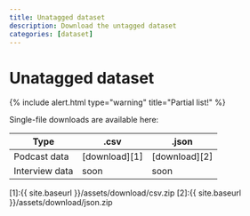 ```yaml
---
title: Unatagged dataset
description: Download the untagged dataset
categories: [dataset]
---
```


# Unatagged dataset

{% include alert.html type="warning" title="Partial list!" %}


Single-file downloads are available here:


| Type             | .csv          | .json       |
| -----------      | -----------   | ----------- |
| Podcast data     | [download][1]     | [download][2]   |
| Interview data   | soon          | soon        |

[1]:{{ site.baseurl }}/assets/download/csv.zip
[2]:{{ site.baseurl }}/assets/download/json.zip

